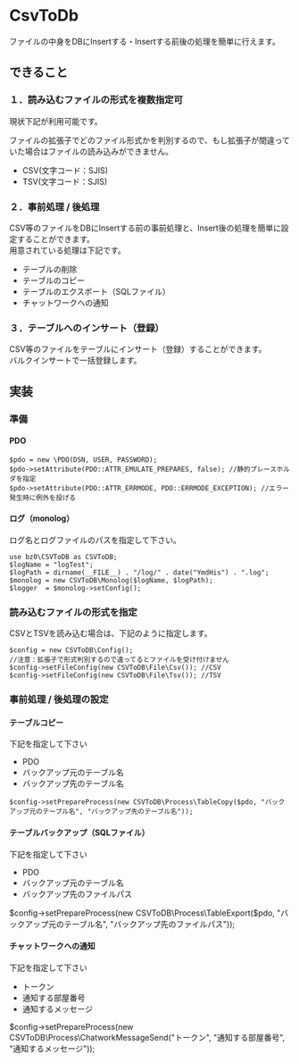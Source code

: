 # CsvToDb

ファイルの中身をDBにInsertする・Insertする前後の処理を簡単に行えます。

## できること

### １．読み込むファイルの形式を複数指定可

現状下記が利用可能です。

ファイルの拡張子でどのファイル形式かを判別するので、もし拡張子が間違っていた場合はファイルの読み込みができません。

- CSV(文字コード：SJIS)
- TSV(文字コード：SJIS)

### ２．事前処理 / 後処理

CSV等のファイルをDBにInsertする前の事前処理と、Insert後の処理を簡単に設定することができます。  
用意されている処理は下記です。

- テーブルの削除
- テーブルのコピー
- テーブルのエクスポート（SQLファイル）
- チャットワークへの通知

### ３．テーブルへのインサート（登録）

CSV等のファイルをテーブルにインサート（登録）することができます。  
バルクインサートで一括登録します。



## 実装

### 準備

#### PDO

```
$pdo = new \PDO(DSN, USER, PASSWORD);
$pdo->setAttribute(PDO::ATTR_EMULATE_PREPARES, false); //静的プレースホルダを指定
$pdo->setAttribute(PDO::ATTR_ERRMODE, PDO::ERRMODE_EXCEPTION); //エラー発生時に例外を投げる
```

#### ログ（monolog）

ログ名とログファイルのパスを指定して下さい。

```
use bz0\CSVToDB as CSVToDB;
$logName = "logTest";
$logPath = dirname(__FILE__) . "/log/" . date("YmdHis") . ".log";
$monolog = new CSVToDB\Monolog($logName, $logPath);
$logger  = $monolog->setConfig();
```

### 読み込むファイルの形式を指定

CSVとTSVを読み込む場合は、下記のように指定します。

```
$config = new CSVToDB\Config();
//注意：拡張子で形式判別するので違ってるとファイルを受け付けません
$config->setFileConfig(new CSVToDB\File\Csv()); //CSV
$config->setFileConfig(new CSVToDB\File\Tsv()); //TSV
```

### 事前処理 / 後処理の設定

#### テーブルコピー

下記を指定して下さい

- PDO
- バックアップ元のテーブル名
- バックアップ先のテーブル名

```
$config->setPrepareProcess(new CSVToDB\Process\TableCopy($pdo, "バックアップ元のテーブル名", "バックアップ先のテーブル名"));
```

#### テーブルバックアップ（SQLファイル）

下記を指定して下さい

- PDO
- バックアップ元のテーブル名
- バックアップ先のファイルパス

$config->setPrepareProcess(new CSVToDB\Process\TableExport($pdo, "バックアップ元のテーブル名", "バックアップ先のファイルパス"));

#### チャットワークへの通知

下記を指定して下さい

- トークン
- 通知する部屋番号
- 通知するメッセージ

$config->setPrepareProcess(new CSVToDB\Process\ChatworkMessageSend("トークン", "通知する部屋番号", "通知するメッセージ"));
